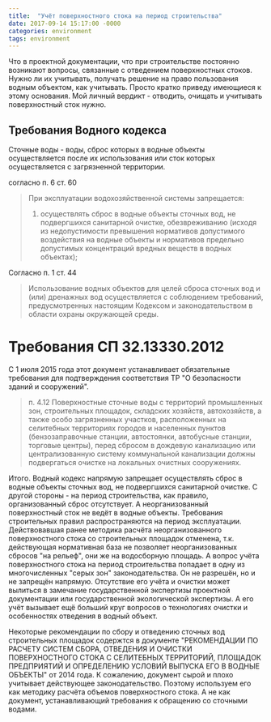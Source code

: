 ```yaml
---
title:  "Учёт поверхностного стока на период строительства"
date: 2017-09-14 15:17:00 -0000
categories: environment
tags: environment
---
```


Что в проектной документации, что при строительстве постоянно возникают вопросы, связанные с отведением поверхностных стоков. Нужно ли их учитывать, получать решение на право пользования водным объектом, как учитывать. Просто кратко приведу имеющиеся к этому основания. Мой личный вердикт - отводить, очищать и учитывать поверхностный сток нужно.

## Требования Водного кодекса

Сточные воды - воды, сброс которых в водные объекты осуществляется после их использования или сток которых осуществляется с загрязненной территории.

согласно п. 6 ст. 60

> При эксплуатации водохозяйственной системы запрещается:
> 1)  осуществлять  сброс  в  водные  объекты  сточных  вод,  не  подвергшихся  санитарной  очистке, обезвреживанию (исходя из недопустимости превышения нормативов допустимого воздействия на водные объекты и нормативов предельно допустимых концентраций вредных веществ в водных объектах);

Согласно п. 1 ст. 44

> Использование  водных  объектов  для  целей  сброса  сточных  вод  и  (или)  дренажных  вод осуществляется с соблюдением требований, предусмотренных настоящим Кодексом и законодательством в области охраны окружающей среды.

# Требования СП 32.13330.2012

С 1 июля 2015 года этот документ устанавливает обязательные требования для подтверждения соответствия ТР "О безопасности зданий и сооружений".

> п. 4.12  Поверхностные  сточные  воды  с  территорий  промышленных  зон,  строительных площадок,  складских  хозяйств,  автохозяйств,  а  также  особо  загрязненных  участков, расположенных  на  селитебных  территориях  городов  и  населенных  пунктов (бензозаправочные станции, автостоянки, автобусные станции, торговые центры), перед сбросом  в  дождевую  канализацию  или  централизованную  систему  коммунальной канализации должны подвергаться очистке на локальных очистных сооружениях.

Итого. Водный кодекс напрямую запрещает осуществлять сброс в водные объекты сточных вод, не подвергшихся санитарной очистке. С другой стороны - на период строительства, как правило, организованный сброс отсутствует. А неорганизованный поверхностный сток не ведёт в водные объекты. Требования строительных правил распространяются на период эксплуатации. Действовавшая ранее методика расчёта неорганизованного поверхностного стока со строительных площадок отменена, т.к. действующая нормативная база не позволяет неорганизованных сбросов "на рельеф", они же на водосборную площадь. А вопрос учёта поверхностного стока на период строительства попадает в одну из многочисленных "серых зон" законодательства. Он не разрешён, но и не запрещён напрямую. Отсутствие его учёта и очистки может вылиться в замечание государственной экспертизы проектной документации или государственной экологической экспертизы. А его учёт вызывает ещё больший круг вопросов о технологиях очистки и особенностях отведения в водный объект.

Некоторые рекомендации по сбору и отведению сточных вод строительных площадок содержтся в документе "РЕКОМЕНДАЦИИ ПО РАСЧЕТУ СИСТЕМ СБОРА, ОТВЕДЕНИЯ И ОЧИСТКИ ПОВЕРХНОСТНОГО СТОКА С СЕЛИТЕБНЫХ ТЕРРИТОРИЙ, ПЛОЩАДОК ПРЕДПРИЯТИЙ И ОПРЕДЕЛЕНИЮ УСЛОВИЙ ВЫПУСКА ЕГО В ВОДНЫЕ ОБЪЕКТЫ" от 2014 года. К сожалению, документ сырой и плохо учитывает действующее законодательство. Поэтому используем его как методику расчёта объемов поверхностного стока. А не как документ, устанавливающий требования к обращению со сточными водами.